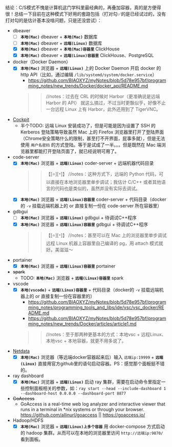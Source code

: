 
结论：C/S模式不愧是计算机这门学科里最经典的，再叠加容器，真的是方便得很！总结一下目前在这种模式下好用的套路包括（打对勾✅的是已经试过的，没有打对勾的是估计基本没啥问题，只是还没尝试）：
- dbeaver
  * [ ] **`本地(Mac)`** dbeaver + **`本地(Mac)`** 数据库
  * [ ] **`本地(Mac)`** dbeaver + **`远端(Linux)`** 数据库
  * [x] **`本地(Mac)`** dbeaver + **`本地(Mac)容器里`** ClickHouse
  * [x] **`本地(Mac)`** dbeaver + **`远端(Linux)容器里`** ClickHouse、PostgreSQL
- docker（Docker Daemon）
  * [x] **`本地(Mac)`** 浏览器 + **`远端(Linux)`** 上的 Docker Daemon 开启 docker 的 http API（比如，通过编辑 `/lib/systemd/system/docker.service`）
    + https://github.com/BIAOXYZ/myNotes/blob/5d78e957bf/programming_notes/new_trends/Docker/docker_api/README.md
    >> //notes：过去在 CRL 的时候对 Harbor（更准确说是远端 Harbor 的 API） 就这么搞过，不过当时更飘似乎，好像不止一台远程 Linux 上有 Harbor，此外还用到了 TigerVNC。
- [Cockpit](https://cockpit-project.org/)
  * 半个TODO: 远端 Linux 安装成功了，但是可能是因为设置了 SSH 的 Kerberos 登陆策略导致虽然 Mac 上的 Firefox 浏览器里打开了登陆界面（Chrome安全策略什么的限制，甚至打不开界面，屁事多就），但是无法使用 `用户名密码` 的方式登陆。等于是试成了一半。。。但是既然在 Mac 端浏览器里都能打开登陆页面了，就已经说明可用了。
- code-server
  * [x] **`本地(Mac)`** 浏览器 + **`远端(Linux)`** coder-server + 远端机器代码目录
    >> 【[:star:][`*`]】 //notes：这种方式下，远端的 Python 代码，可以直接在本地浏览器里单步调试；我估计 C/C++ 或者其他语言的代码也是类似的，虽然并没有实际去调试。
  * [x] **`本地(Mac)`** 浏览器 + **`远端(Linux)容器里`** coder-server + 代码目录（docker的 `-v` 挂载远端机器上的 or 直接复制一份在 code-server 所在容器里）
- gdbgui
  * [ ] **`本地(Mac)`** 浏览器 + **`远端(Linux)`** gdbgui + 待调试C++程序
  * [x] **`本地(Mac)`** 浏览器 + **`远端(Linux)容器里`** gdbgui + 待调试C++程序
    >> 【[:star:][`*`]】 //notes：甚至可以在 Mac 上的浏览器里单步调试远程 Linux 机器上容器里自己编译的 pg，用 attach 模式就好。美滋滋～
- portainer
  * [x] **`本地(Mac)`** 浏览器 + **`远端(Linux)容器里`** portainer
- ~~spark~~
  * TODO: **`本地(Mac)`** 浏览器 + **`远端(Linux)容器里`** spark
- vscode
  * [x] **`本地(vscode)`** + **`远端(Linux)容器里`** + 代码目录（docker的 `-v` 挂载远端机器上的 or 直接复制一份在容器里的）
    + https://github.com/BIAOXYZ/myNotes/blob/5d78e957bf/programming_notes/programming_tools_and_libs/ide/vsc/vsc_docker/README.md
    + https://github.com/BIAOXYZ/myNotes/blob/5d78e957bf/programming_notes/new_trends/Docker/articles/article1.md
    >> //notes：至于那两种更基本的方式：本地vsc + 远程Linux、本地vsc + 本地容器，就更不用多说了。
- [Netdata](https://github.com/netdata/netdata)
  * [x] **`本地(Mac)`** 浏览器（等远端docker容器起来后）输入 `远端ip:19999` + **`远端(Linux)`** 直接用官方github里的语句启动容器。PS：感觉那个面板挺不错的。
- ray dashboard
  * [x] **`本地(Mac)`** 浏览器 + **`远端(Linux)`** 启动 ray 集群，需要在启动命令里指定一些控制面板相关的参数，如：`ray start --head --include-dashboard 1 --dashboard-host 0.0.0.0 --dashboard-port 8877`
- ~~GoAccess~~
  * GoAccess is a real-time web log analyzer and interactive viewer that runs in a terminal in *nix systems or through your browser. https://github.com/allinurl/goaccess || https://goaccess.io/
- Hadoop/HDFS
  * [x] **`本地(Mac)`** 浏览器 + **`远端(Linux)上多个容器`** 用 docker-compose 方式启动的 hadoop 集群。从而可以在本地的浏览器里访问 `http://远端ip:9870/` 看到面板。
